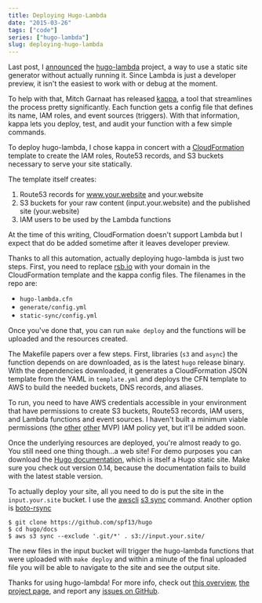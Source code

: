 ```yaml
---
title: Deploying Hugo-Lambda
date: "2015-03-26"
tags: ["code"]
series: ["hugo-lambda"]
slug: deploying-hugo-lambda
---
```


Last post, I [announced][intro] the [hugo-lambda][hugolambda] project, a way to
use a static site generator without actually running it. Since Lambda is just a
developer preview, it isn't the easiest to work with or debug at the moment.

To help with that, Mitch Garnaat has released [kappa][kappa], a tool that
streamlines the process pretty significantly. Each function gets a config file
that defines its name, IAM roles, and event sources (triggers). With that
information, kappa lets you deploy, test, and audit your function with a few
simple commands.

To deploy hugo-lambda, I chose kappa in concert with a [CloudFormation][cfn]
template to create the IAM roles, Route53 records, and S3 buckets necessary to
serve your site statically.

The template itself creates:

1. Route53 records for www.your.website and your.website
1. S3 buckets for your raw content (input.your.website) and the published site
   (your.website)
1. IAM users to be used by the Lambda functions

At the time of this writing, CloudFormation doesn't support Lambda but I expect
that do be added sometime after it leaves developer preview.

Thanks to all this automation, actually deploying hugo-lambda is just two
steps. First, you need to replace [rsb.io](http://rsb.io/) with your domain in
the CloudFormation template and the kappa config files. The filenames in the
repo are:

* `hugo-lambda.cfn`
* `generate/config.yml`
* `static-sync/config.yml`

Once you've done that, you can run `make deploy` and the functions will be
uploaded and the resources created.

The Makefile papers over a few steps. First, libraries (`s3` and `async`) the
function depends on are downloaded, as is the latest `hugo` release binary.
With the dependencies downloaded, it generates a CloudFormation JSON template
from the YAML in `template.yml` and deploys the CFN template to AWS to build
the needed buckets, DNS records, and aliases.

To run, you need to have AWS credentials accessible in your environment that
have permissions to create S3 buckets, Route53 records, IAM users, and Lambda
functions and event sources. I haven't built a minimum viable permissions (the
[other][mvplayer] [other][mvprod] MVP) IAM policy yet, but it'll be added soon.

Once the underlying resources are deployed, you're almost ready to go. You
still need one thing though...a web site! For demo purposes you can download
the [Hugo documentation][hugodocs], which is itself a Hugo static site. Make
sure you check out version 0.14, because the documentation fails to build with
the latest stable version.

To actually deploy your site, all you need to do is put the site in the
`input.your.site` bucket. I use the [awscli][awscli] [s3 sync][sync] command.
Another option is [boto-rsync][boto-rsync]

```
$ git clone https://github.com/spf13/hugo
$ cd hugo/docs
$ aws s3 sync --exclude '.git/*' . s3://input.your.site/
```

The new files in the input bucket will trigger the hugo-lambda functions that
were uploaded with `make deploy` and within a minute of the final uploaded file
you will be able to navigate to the site and see the output site.

Thanks for using hugo-lambda! For more info, check out [this overview][intro],
[the project page][hugolambda], and report any [issues on GitHub][issues].

[hugolambda]: https://github.com/ryansb/hugo-lambda
[issues]: https://github.com/ryansb/hugo-lambda/issues
[intro]: http://rsb.io/posts/overview-of-hugo-lambda/
[kappa]: https://github.com/garnaat/kappa
[cfn]: https://aws.amazon.com/cloudformation/
[mvplayer]: https://en.wikipedia.org/wiki/Most_valuable_player
[mvprod]: https://en.wikipedia.org/wiki/Minimum_viable_product
[hugodocs]: https://github.com/spf13/hugo/tree/master/docs
[awscli]: http://docs.aws.amazon.com/cli/latest/reference/index.html#cli-aws
[sync]: http://docs.aws.amazon.com/cli/latest/reference/s3/sync.html
[boto-rsync]: https://github.com/seedifferently/boto_rsync
